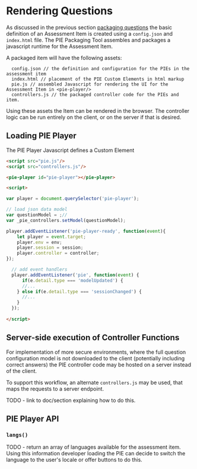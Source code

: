 # Rendering Questions

As discussed in the previous section [packaging questions](packaging-questions.md) the basic definition of an Assessment Item is created using a `config.json` and `index.html` file. The PIE Packaging Tool assembles and packages a javascript runtime for the Assessment Item.

A packaged item will have the following assets:

```
  config.json // the definition and configuration for the PIEs in the assessment item 
  index.html // placement of the PIE Custom Elements in html markup
  pie.js // assembled Javascript for rendering the UI for the Assessment Item in <pie-player/>
  controllers.js // the packaged controller code for the PIEs and item.
```

Using these assets the Item can be rendered in the browser. The controller logic can be run entirely on the client, or on the server if that is desired.


## Loading PIE Player

The PIE Player Javascript defines a Custom Element

```html
<script src="pie.js"/>
<script src="controllers.js"/>

<pie-player id="pie-player"></pie-player>

<script>

var player = document.querySelector('pie-player');

// load json data model 
var questionModel = ;//
var _pie_controllers.setModel(questionModel);

player.addEventListener('pie-player-ready', function(event){
    let player = event.target;
    player.env = env;
    player.session = session;
    player.controller = controller;
});

  // add event handlers
  player.addEventListener('pie', function(event) {
      if(e.detail.type === 'modelUpdated') {
      //... 
    } else if(e.detail.type === 'sessionChanged') {
      //... 
    }
  });
  
</script>
```


## Server-side execution of Controller Functions

For implementation of more secure environments, where the full question configuration model is not downloaded to the client (potentially including correct answers) the PIE controller code may be hosted on a server instead of the client.

To support this workflow, an alternate `controllers.js` may be used, that maps the requests to a server endpoint.

TODO - link to doc/section explaining how to do this.


## PIE Player API

### `langs()`

TODO - return an array of languages available for the assessment item.
Using this information developer loading the PIE can decide to switch the language to the user's locale or offer buttons to do this. 